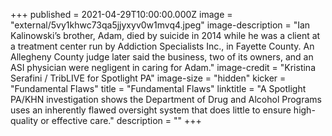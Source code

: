 +++
published = 2021-04-29T10:00:00.000Z
image = "external/5vy1khwc73qa5jjyxyv0w1mvq4.jpeg"
image-description = "Ian Kalinowski’s brother, Adam, died by suicide in 2014 while he was a client at a treatment center run by Addiction Specialists Inc., in Fayette County. An Allegheny County judge later said the business, two of its owners, and an ASI physician were negligent in caring for Adam."
image-credit = "Kristina Serafini / TribLIVE for Spotlight PA"
image-size = "hidden"
kicker = "Fundamental Flaws"
title = "Fundamental Flaws"
linktitle = "A Spotlight PA/KHN investigation shows the Department of Drug and Alcohol Programs uses an inherently flawed oversight system that does little to ensure high-quality or effective care."
description = ""
+++
